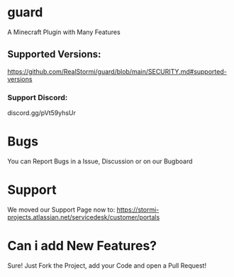# guard
A Minecraft Plugin with Many Features

## Supported Versions:
https://github.com/RealStormi/guard/blob/main/SECURITY.md#supported-versions
### Support Discord:
discord.gg/pVt59yhsUr 

# Bugs
You can Report Bugs in a Issue, Discussion or on our Bugboard

# Support
We moved our Support Page now to: https://stormi-projects.atlassian.net/servicedesk/customer/portals


# Can i add New Features?
Sure! Just Fork the Project, add your Code and open a Pull Request!
